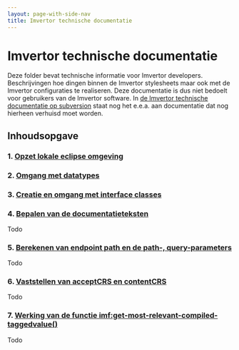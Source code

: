 ```yaml
---
layout: page-with-side-nav
title: Imvertor technische documentatie
---
```

# Imvertor technische documentatie
Deze folder bevat technische informatie voor Imvertor developers. Beschrijvingen hoe dingen binnen de Imvertor stylesheets maar ook met de Imvertor configuraties te realiseren.
Deze documentatie is dus niet bedoelt voor gebruikers van de Imvertor software.
In [de Imvertor technische documentatie op subversion](https://kinggemeenten.plan.io/svn/stuf-schemagenerator/Documentatie/Technische%20documentatie/Imvertor%20technische%20documentatie.docx) staat nog het e.e.a. aan documentatie dat nog hierheen verhuisd moet worden.

## Inhoudsopgave
### 1. [Opzet lokale eclipse omgeving](Configuratie-eclipse-ontwikkel-omgeving.md)
### 2. [Omgang met datatypes](Omgang-met-datatypes.md)
### 3. [Creatie en omgang met interface classes](Creatie-en-omgang-met-interface-classes.md)
### 4. [Bepalen van de documentatieteksten](schema-documentatie-generatie)
Todo
### 5. [Berekenen van endpoint path en de path-, query-parameters](Calculating-path-and-query-parameters)
Todo
### 6. [Vaststellen van acceptCRS en contentCRS](Determining-accept-en-contentCRS)
Todo
### 7. [Werking van de functie imf:get-most-relevant-compiled-taggedvalue()](get-most-relevant-compiled-taggedvalue)
Todo

